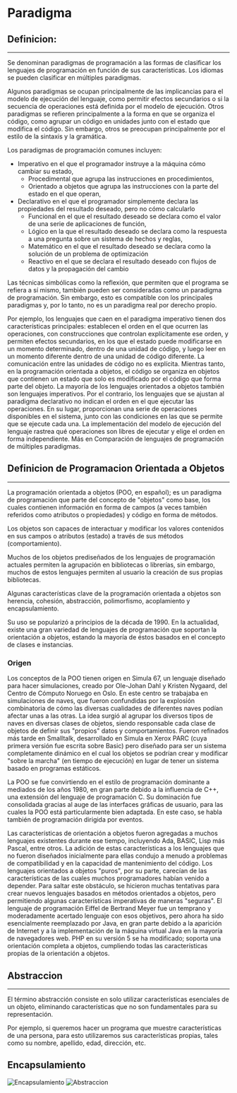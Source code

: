 # Paradigma
## Definicion:
----------------------------------------------------------------------------------------------------------------------------
Se denominan paradigmas de programación a las formas de clasificar los lenguajes de programación en función de sus características. Los idiomas se pueden clasificar en múltiples paradigmas.

Algunos paradigmas se ocupan principalmente de las implicancias para el modelo de ejecución del lenguaje, como permitir efectos secundarios o si la secuencia de operaciones está definida por el modelo de ejecución. Otros paradigmas se refieren principalmente a la forma en que se organiza el código, como agrupar un código en unidades junto con el estado que modifica el código. Sin embargo, otros se preocupan principalmente por el estilo de la sintaxis y la gramática.

Los paradigmas de programación comunes incluyen:

+ Imperativo en el que el programador instruye a la máquina cómo cambiar su estado,
    + Procedimental que agrupa las instrucciones en procedimientos,
    + Orientado a objetos que agrupa las instrucciones con la parte del estado en el que operan,
+ Declarativo en el que el programador simplemente declara las propiedades del resultado deseado, pero no cómo calcularlo
    + Funcional en el que el resultado deseado se declara como el valor de una serie de aplicaciones de función,
    + Lógico en la que el resultado deseado se declara como la respuesta a una pregunta sobre un sistema de hechos y reglas,
    + Matemático en el que el resultado deseado se declara como la solución de un problema de optimización
    + Reactivo en el que se declara el resultado deseado con flujos de datos y la propagación del cambio

Las técnicas simbólicas como la reflexión, que permiten que el programa se refiera a sí mismo, también pueden ser consideradas como un paradigma de programación. Sin embargo, esto es compatible con los principales paradigmas y, por lo tanto, no es un paradigma real por derecho propio.

Por ejemplo, los lenguajes que caen en el paradigma imperativo tienen dos características principales: establecen el orden en el que ocurren las operaciones, con construcciones que controlan explícitamente ese orden, y permiten efectos secundarios, en los que el estado puede modificarse en un momento determinado, dentro de una unidad de código, y luego leer en un momento diferente dentro de una unidad de código diferente. La comunicación entre las unidades de código no es explícita. Mientras tanto, en la programación orientada a objetos, el código se organiza en objetos que contienen un estado que solo es modificado por el código que forma parte del objeto. La mayoría de los lenguajes orientados a objetos también son lenguajes imperativos. Por el contrario, los lenguajes que se ajustan al paradigma declarativo no indican el orden en el que ejecutar las operaciones. En su lugar, proporcionan una serie de operaciones disponibles en el sistema, junto con las condiciones en las que se permite que se ejecute cada una. La implementación del modelo de ejecución del lenguaje rastrea qué operaciones son libres de ejecutar y elige el orden en forma independiente. Más en Comparación de lenguajes de programación de múltiples paradigmas.

## Definicion de Programacion Orientada a Objetos
----------------------------------------------------------------------------------------------------------------------------
La programación orientada a objetos (POO, en español); es un paradigma de programación que parte del concepto de "objetos" como base, los cuales contienen información en forma de campos (a veces también referidos como atributos o propiedades) y código en forma de métodos.

Los objetos son capaces de interactuar y modificar los valores contenidos en sus campos o atributos (estado) a través de sus métodos (comportamiento).

Muchos de los objetos prediseñados de los lenguajes de programación actuales permiten la agrupación en bibliotecas o librerías, sin embargo, muchos de estos lenguajes permiten al usuario la creación de sus propias bibliotecas.

Algunas características clave de la programación orientada a objetos son herencia, cohesión, abstracción, polimorfismo, acoplamiento y encapsulamiento.

Su uso se popularizó a principios de la década de 1990. En la actualidad, existe una gran variedad de lenguajes de programación que soportan la orientación a objetos, estando la mayoría de éstos basados en el concepto de clases e instancias.

### Origen

Los conceptos de la POO tienen origen en Simula 67, un lenguaje diseñado para hacer simulaciones, creado por Ole-Johan Dahl y Kristen Nygaard, del Centro de Cómputo Noruego en Oslo. En este centro se trabajaba en simulaciones de naves, que fueron confundidas por la explosión combinatoria de cómo las diversas cualidades de diferentes naves podían afectar unas a las otras. La idea surgió al agrupar los diversos tipos de naves en diversas clases de objetos, siendo responsable cada clase de objetos de definir sus "propios" datos y comportamientos. Fueron refinados más tarde en Smalltalk, desarrollado en Simula en Xerox PARC (cuya primera versión fue escrita sobre Basic) pero diseñado para ser un sistema completamente dinámico en el cual los objetos se podrían crear y modificar "sobre la marcha" (en tiempo de ejecución) en lugar de tener un sistema basado en programas estáticos.

La POO se fue convirtiendo en el estilo de programación dominante a mediados de los años 1980, en gran parte debido a la influencia de C++, una extensión del lenguaje de programación C. Su dominación fue consolidada gracias al auge de las interfaces gráficas de usuario, para las cuales la POO está particularmente bien adaptada. En este caso, se habla también de programación dirigida por eventos.

Las características de orientación a objetos fueron agregadas a muchos lenguajes existentes durante ese tiempo, incluyendo Ada, BASIC, Lisp más Pascal, entre otros. La adición de estas características a los lenguajes que no fueron diseñados inicialmente para ellas condujo a menudo a problemas de compatibilidad y en la capacidad de mantenimiento del código. Los lenguajes orientados a objetos "puros", por su parte, carecían de las características de las cuales muchos programadores habían venido a depender. Para saltar este obstáculo, se hicieron muchas tentativas para crear nuevos lenguajes basados en métodos orientados a objetos, pero permitiendo algunas características imperativas de maneras "seguras". El lenguaje de programación Eiffel de Bertrand Meyer fue un temprano y moderadamente acertado lenguaje con esos objetivos, pero ahora ha sido esencialmente reemplazado por Java, en gran parte debido a la aparición de Internet y a la implementación de la máquina virtual Java en la mayoría de navegadores web. PHP en su versión 5 se ha modificado; soporta una orientación completa a objetos, cumpliendo todas las características propias de la orientación a objetos.

## Abstraccion
----------------------------------------------------------------------------------------------------------------------------
El término abstracción consiste en solo utilizar características esenciales de un objeto, eliminando características que no son fundamentales para su representación.

Por ejemplo, si queremos hacer un programa que muestre características de una persona, para esto utilizaremos sus características propias, tales como su nombre, apellido, edad, dirección, etc.

## Encapsulamiento

![Encapsulamiento](https://3.bp.blogspot.com/-ZnaeA0MP7wc/UFby5OpRjYI/AAAAAAAAAQQ/U5QunC_bdL4/s1600/Encapsulamiento3.jpg "Encapsulamiento") ![Abstraccion](https://th.bing.com/th/id/R.6560becf8c4ba7842db72f613a46365b?rik=swVeHVr8azkYeg&riu=http%3a%2f%2frootear.com%2ffiles%2f2014%2f10%2fclasesabstractasinterface.jpg&ehk=7LN9lNkFsivioAGK52jKryA3tkw1swn66wft8RB9Oc4%3d&risl=&pid=ImgRaw&r=0 "Abstraccion")
